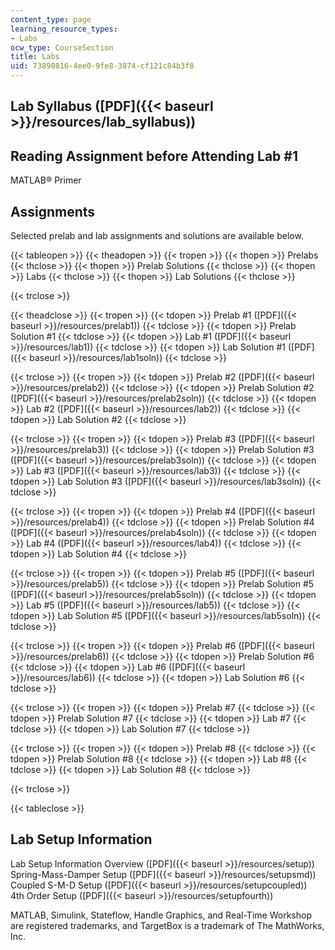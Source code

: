 ```yaml
---
content_type: page
learning_resource_types:
- Labs
ocw_type: CourseSection
title: Labs
uid: 73890816-4ee0-9fe8-3874-cf121c84b3f8
---
```


Lab Syllabus ([PDF]({{< baseurl >}}/resources/lab_syllabus))
------------------------------------------------------------

Reading Assignment before Attending Lab #1
------------------------------------------

MATLAB® Primer

Assignments
-----------

Selected prelab and lab assignments and solutions are available below.

{{< tableopen >}}
{{< theadopen >}}
{{< tropen >}}
{{< thopen >}}
Prelabs
{{< thclose >}}
{{< thopen >}}
Prelab Solutions
{{< thclose >}}
{{< thopen >}}
Labs
{{< thclose >}}
{{< thopen >}}
Lab Solutions
{{< thclose >}}

{{< trclose >}}

{{< theadclose >}}
{{< tropen >}}
{{< tdopen >}}
Prelab #1 ([PDF]({{< baseurl >}}/resources/prelab1))
{{< tdclose >}}
{{< tdopen >}}
Prelab Solution #1
{{< tdclose >}}
{{< tdopen >}}
Lab #1 ([PDF]({{< baseurl >}}/resources/lab1))
{{< tdclose >}}
{{< tdopen >}}
Lab Solution #1 ([PDF]({{< baseurl >}}/resources/lab1soln))
{{< tdclose >}}

{{< trclose >}}
{{< tropen >}}
{{< tdopen >}}
Prelab #2 ([PDF]({{< baseurl >}}/resources/prelab2))
{{< tdclose >}}
{{< tdopen >}}
Prelab Solution #2 ([PDF]({{< baseurl >}}/resources/prelab2soln))
{{< tdclose >}}
{{< tdopen >}}
Lab #2 ([PDF]({{< baseurl >}}/resources/lab2))
{{< tdclose >}}
{{< tdopen >}}
Lab Solution #2
{{< tdclose >}}

{{< trclose >}}
{{< tropen >}}
{{< tdopen >}}
Prelab #3 ([PDF]({{< baseurl >}}/resources/prelab3))
{{< tdclose >}}
{{< tdopen >}}
Prelab Solution #3 ([PDF]({{< baseurl >}}/resources/prelab3soln))
{{< tdclose >}}
{{< tdopen >}}
Lab #3 ([PDF]({{< baseurl >}}/resources/lab3))
{{< tdclose >}}
{{< tdopen >}}
Lab Solution #3 ([PDF]({{< baseurl >}}/resources/lab3soln))
{{< tdclose >}}

{{< trclose >}}
{{< tropen >}}
{{< tdopen >}}
Prelab #4 ([PDF]({{< baseurl >}}/resources/prelab4))
{{< tdclose >}}
{{< tdopen >}}
Prelab Solution #4 ([PDF]({{< baseurl >}}/resources/prelab4soln))
{{< tdclose >}}
{{< tdopen >}}
Lab #4 ([PDF]({{< baseurl >}}/resources/lab4))
{{< tdclose >}}
{{< tdopen >}}
Lab Solution #4
{{< tdclose >}}

{{< trclose >}}
{{< tropen >}}
{{< tdopen >}}
Prelab #5 ([PDF]({{< baseurl >}}/resources/prelab5))
{{< tdclose >}}
{{< tdopen >}}
Prelab Solution #5 ([PDF]({{< baseurl >}}/resources/prelab5soln))
{{< tdclose >}}
{{< tdopen >}}
Lab #5 ([PDF]({{< baseurl >}}/resources/lab5))
{{< tdclose >}}
{{< tdopen >}}
Lab Solution #5 ([PDF]({{< baseurl >}}/resources/lab5soln))
{{< tdclose >}}

{{< trclose >}}
{{< tropen >}}
{{< tdopen >}}
Prelab #6 ([PDF]({{< baseurl >}}/resources/prelab6))
{{< tdclose >}}
{{< tdopen >}}
Prelab Solution #6
{{< tdclose >}}
{{< tdopen >}}
Lab #6 ([PDF]({{< baseurl >}}/resources/lab6))
{{< tdclose >}}
{{< tdopen >}}
Lab Solution #6
{{< tdclose >}}

{{< trclose >}}
{{< tropen >}}
{{< tdopen >}}
Prelab #7
{{< tdclose >}}
{{< tdopen >}}
Prelab Solution #7
{{< tdclose >}}
{{< tdopen >}}
Lab #7
{{< tdclose >}}
{{< tdopen >}}
Lab Solution #7
{{< tdclose >}}

{{< trclose >}}
{{< tropen >}}
{{< tdopen >}}
Prelab #8
{{< tdclose >}}
{{< tdopen >}}
Prelab Solution #8
{{< tdclose >}}
{{< tdopen >}}
Lab #8
{{< tdclose >}}
{{< tdopen >}}
Lab Solution #8
{{< tdclose >}}

{{< trclose >}}

{{< tableclose >}}

Lab Setup Information
---------------------

Lab Setup Information Overview ([PDF]({{< baseurl >}}/resources/setup))  
Spring-Mass-Damper Setup ([PDF]({{< baseurl >}}/resources/setupsmd))  
Coupled S-M-D Setup ([PDF]({{< baseurl >}}/resources/setupcoupled))  
4th Order Setup ([PDF]({{< baseurl >}}/resources/setupfourth))

MATLAB, Simulink, Stateflow, Handle Graphics, and Real-Time Workshop are registered trademarks, and TargetBox is a trademark of The MathWorks, Inc.